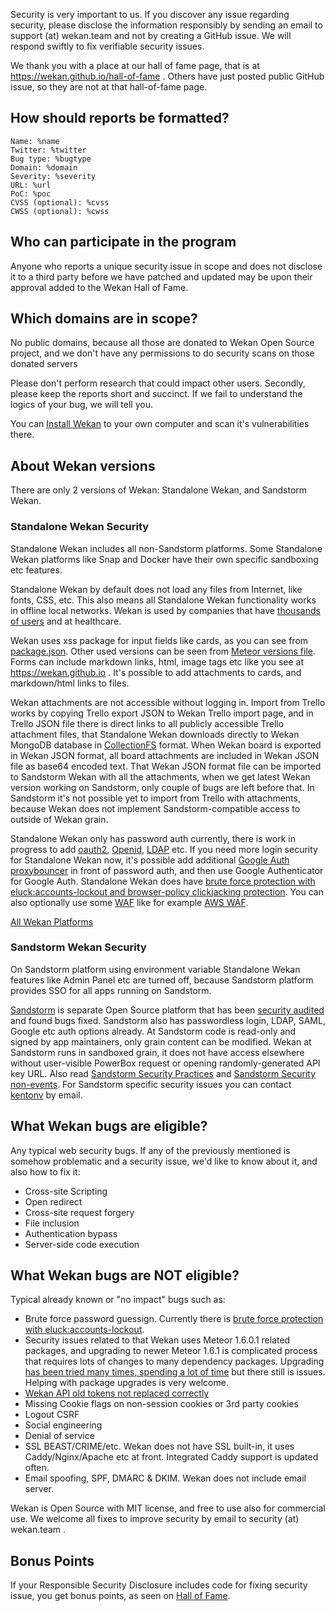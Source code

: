Security is very important to us. If you discover any issue regarding security, please disclose
the information responsibly by sending an email to support (at) wekan.team and not by
creating a GitHub issue. We will respond swiftly to fix verifiable security issues.

We thank you with a place at our hall of fame page, that is
at https://wekan.github.io/hall-of-fame . Others have just posted public GitHub issue,
so they are not at that hall-of-fame page.

## How should reports be formatted?

```
Name: %name
Twitter: %twitter
Bug type: %bugtype
Domain: %domain
Severity: %severity
URL: %url
PoC: %poc
CVSS (optional): %cvss
CWSS (optional): %cwss
```

## Who can participate in the program

Anyone who reports a unique security issue in scope and does not disclose it to
a third party before we have patched and updated may be upon their approval
added to the Wekan Hall of Fame.

## Which domains are in scope?

No public domains, because all those are donated to Wekan Open Source project,
and we don't have any permissions to do security scans on those donated servers

Please don't perform research that could impact other users. Secondly, please keep
the reports short and succinct. If we fail to understand the logics of your bug, we will tell you.

You can [Install Wekan](https://github.com/wekan/wekan/releases) to your own computer
and scan it's vulnerabilities there.

## About Wekan versions

There are only 2 versions of Wekan: Standalone Wekan, and Sandstorm Wekan.

### Standalone Wekan Security

Standalone Wekan includes all non-Sandstorm platforms. Some Standalone Wekan platforms
like Snap and Docker have their own specific sandboxing etc features.

Standalone Wekan by default does not load any files from Internet, like fonts, CSS, etc.
This also means all Standalone Wekan functionality works in offline local networks.
Wekan is used by companies that have [thousands of users](https://github.com/wekan/wekan/wiki/AWS) and at healthcare.

Wekan uses xss package for input fields like cards, as you can see from
[package.json](https://github.com/wekan/wekan/blob/devel/package.json). Other used versions can be seen from
[Meteor versions file](https://github.com/wekan/wekan/blob/devel/.meteor/versions).
Forms can include markdown links, html, image tags etc like you see at https://wekan.github.io .
It's possible to add attachments to cards, and markdown/html links to files.

Wekan attachments are not accessible without logging in. Import from Trello works by copying
Trello export JSON to Wekan Trello import page, and in Trello JSON file there is direct links to all publicly
accessible Trello attachment files, that Standalone Wekan downloads directly to Wekan MongoDB database in
[CollectionFS](https://github.com/wekan/wekan/pull/875) format. When Wekan board is exported in
Wekan JSON format, all board attachments are included in Wekan JSON file as base64 encoded text.
That Wekan JSON format file can be imported to Sandstorm Wekan with all the attachments, when we get
latest Wekan version working on Sandstorm, only couple of bugs are left before that. In Sandstorm it's not
possible yet to import from Trello with attachments, because Wekan does not implement Sandstorm-compatible
access to outside of Wekan grain.

Standalone Wekan only has password auth currently, there is work in progress to add
[oauth2](https://github.com/wekan/wekan/pull/1578), [Openid](https://github.com/wekan/wekan/issues/538),
[LDAP](https://github.com/wekan/wekan/issues/119) etc. If you need more login security for Standalone Wekan now,
it's possible add additional [Google Auth proxybouncer](https://github.com/wekan/wekan/wiki/Let's-Encrypt-and-Google-Auth) in front of password auth, and then use Google Authenticator for Google Auth. Standalone Wekan does have [brute force protection with eluck:accounts-lockout and browser-policy clickjacking protection](https://github.com/wekan/wekan/blob/devel/CHANGELOG.md#v080-2018-04-04-wekan-release). You can also optionally use some [WAF](https://en.wikipedia.org/wiki/Web_application_firewall)
like for example [AWS WAF](https://aws.amazon.com/waf/).

[All Wekan Platforms](https://github.com/wekan/wekan/wiki/Platforms)

### Sandstorm Wekan Security

On Sandstorm platform using environment variable Standalone Wekan features like Admin Panel etc are
turned off, because Sandstorm platform provides SSO for all apps running on Sandstorm. 

[Sandstorm](https://sandstorm.io) is separate Open Source platform that has been
[security audited](https://sandstorm.io/news/2017-03-02-security-review) and found bugs fixed.
Sandstorm also has passwordless login, LDAP, SAML, Google etc auth options already.
At Sandstorm code is read-only and signed by app maintainers, only grain content can be modified.
Wekan at Sandstorm runs in sandboxed grain, it does not have access elsewhere without user-visible
PowerBox request or opening randomly-generated API key URL.
Also read [Sandstorm Security Practices](https://docs.sandstorm.io/en/latest/using/security-practices/) and
[Sandstorm Security non-events](https://docs.sandstorm.io/en/latest/using/security-non-events/).
For Sandstorm specific security issues you can contact [kentonv](https://github.com/kentonv) by email. 

## What Wekan bugs are eligible?

Any typical web security bugs. If any of the previously mentioned is somehow problematic and
a security issue, we'd like to know about it, and also how to fix it:

- Cross-site Scripting
- Open redirect
- Cross-site request forgery
- File inclusion
- Authentication bypass
- Server-side code execution

## What Wekan bugs are NOT eligible?

Typical already known or "no impact" bugs such as:

- Brute force password guessign. Currently there is
  [brute force protection with eluck:accounts-lockout](https://github.com/wekan/wekan/blob/devel/CHANGELOG.md#v080-2018-04-04-wekan-release).
- Security issues related to that Wekan uses Meteor 1.6.0.1 related packages, and upgrading to newer
  Meteor 1.6.1 is complicated process that requires lots of changes to many dependency packages.
  Upgrading [has been tried many times, spending a lot of time](https://github.com/meteor/meteor/issues/9609)
  but there still is issues. Helping with package upgrades is very welcome.
- [Wekan API old tokens not replaced correctly](https://github.com/wekan/wekan/issues/1437)
- Missing Cookie flags on non-session cookies or 3rd party cookies
- Logout CSRF
- Social engineering
- Denial of service
- SSL BEAST/CRIME/etc. Wekan does not have SSL built-in, it uses Caddy/Nginx/Apache etc at front.
  Integrated Caddy support is updated often.
- Email spoofing, SPF, DMARC & DKIM. Wekan does not include email server.

Wekan is Open Source with MIT license, and free to use also for commercial use.
We welcome all fixes to improve security by email to security (at) wekan.team .

## Bonus Points

If your Responsible Security Disclosure includes code for fixing security issue,
you get bonus points, as seen on [Hall of Fame](https://wekan.github.io/hall-of-fame).
